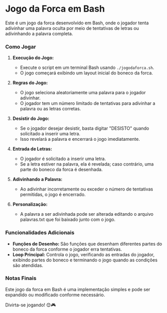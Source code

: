 # Jogo da Forca em Bash

Este é um jogo da forca desenvolvido em Bash, onde o jogador tenta adivinhar uma palavra oculta por meio de tentativas de letras ou adivinhando a palavra completa.

### Como Jogar

1. **Execução do Jogo:**
   - Execute o script em um terminal Bash usando `./jogodaforca.sh`.
   - O jogo começará exibindo um layout inicial do boneco da forca.

2. **Regras do Jogo:**
   - O jogo seleciona aleatoriamente uma palavra para o jogador adivinhar.
   - O jogador tem um número limitado de tentativas para adivinhar a palavra ou as letras corretas.
  
3. **Desistir do Jogo:**
   - Se o jogador desejar desistir, basta digitar "DESISTO" quando solicitado a inserir uma letra.
   - Isso revelará a palavra e encerrará o jogo imediatamente.

4. **Entrada de Letras:**
   - O jogador é solicitado a inserir uma letra.
   - Se a letra estiver na palavra, ela é revelada; caso contrário, uma parte do boneco da forca é desenhada.

5. **Adivinhando a Palavra:**
   - Ao adivinhar incorretamente ou exceder o número de tentativas permitidas, o jogo é encerrado.

6. **Personalização:**
   - A palavra a ser adivinhada pode ser alterada editando o arquivo palavras.txt que foi baixado junto com o jogo.

### Funcionalidades Adicionais

- **Funções de Desenho:** São funções que desenham diferentes partes do boneco da forca conforme o jogador erra tentativas.
- **Loop Principal:** Controla o jogo, verificando as entradas do jogador, exibindo partes do boneco e terminando o jogo quando as condições são atendidas.

### Notas Finais

Este jogo da forca em Bash é uma implementação simples e pode ser expandido ou modificado conforme necessário.

Divirta-se jogando! 😊🎮
